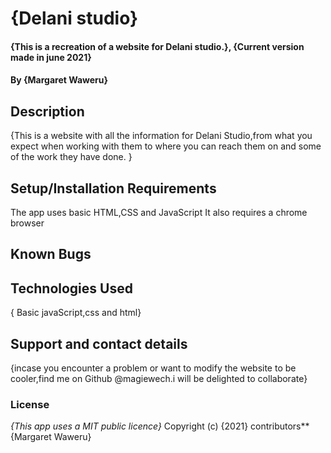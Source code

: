 # {Delani studio}
#### {This is a recreation of a website for Delani studio.}, {Current version made in june 2021}
#### By {Margaret Waweru}
## Description
{This is a website with all the information for Delani Studio,from what you expect when working with them to where you can reach them on and some of the work they have done. }
## Setup/Installation Requirements
The app uses basic HTML,CSS and JavaScript
It also requires a chrome browser
## Known Bugs

## Technologies Used
{ Basic javaScript,css and html}
## Support and contact details
{incase you encounter a problem or want to modify the website to be cooler,find me on Github @magiewech.i will be delighted to collaborate}
### License
*{This app uses a MIT public licence}*
Copyright (c) {2021} contributors**{Margaret Waweru}
  